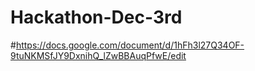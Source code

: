 # Hackathon-Dec-3rd
#https://docs.google.com/document/d/1hFh3l27Q34OF-9tuNKMSfJY9DxnihQ_lZwBBAuqPfwE/edit
